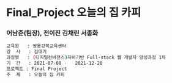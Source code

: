 # Final_Project 오늘의 집 카피
### 어남준(팀장), 전이진 김채린 서종화


```bash
교육원   : 쌍용강북교육센타
강  사   : 김대기
과정명   : (디지털컨버전스)자바기반 Full-stack 웹 개발자 양성과정 1차
기  간   : 2021-07-08 -	2021-12-20
프로젝트 : Final Project
주  제   : 오늘의 집 카피
```
